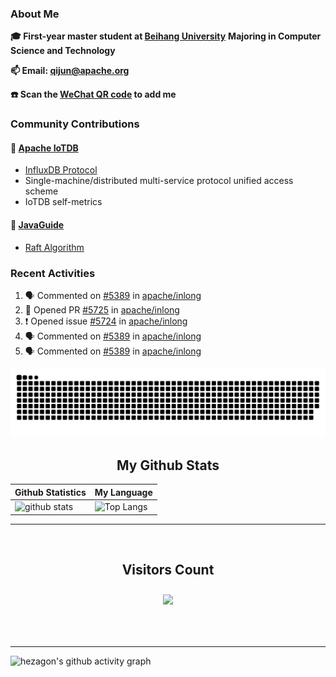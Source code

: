 ### About Me

**🎓 First-year master student at [Beihang University](https://www.buaa.edu.cn/)** **Majoring in Computer Science and Technology**

**📫 Email: qijun@apache.org**

**☎️ Scan the [WeChat QR code](https://github.com/jun0315/jun0315/issues/1) to add me**

### Community Contributions

#### 🚀 [Apache IoTDB](https://github.com/apache/iotdb/pulls?q=+is%3Apr+author%3Ajun0315)

- [InfluxDB Protocol](https://iotdb.apache.org/zh/UserGuide/Master/API/InfluxDB-Protocol.html)
- Single-machine/distributed multi-service protocol unified access scheme
- IoTDB self-metrics

#### 🚀 [JavaGuide](https://github.com/Snailclimb/JavaGuide)

- [Raft Algorithm](https://javaguide.cn/distributed-system/theorem&algorithm&protocol/raft-algorithm/)

### Recent Activities
<!--START_SECTION:activity-->
1. 🗣 Commented on [#5389](https://github.com/apache/inlong/issues/5389) in [apache/inlong](https://github.com/apache/inlong)
2. 💪 Opened PR [#5725](https://github.com/apache/inlong/pull/5725) in [apache/inlong](https://github.com/apache/inlong)
3. ❗️ Opened issue [#5724](https://github.com/apache/inlong/issues/5724) in [apache/inlong](https://github.com/apache/inlong)
4. 🗣 Commented on [#5389](https://github.com/apache/inlong/issues/5389) in [apache/inlong](https://github.com/apache/inlong)
5. 🗣 Commented on [#5389](https://github.com/apache/inlong/issues/5389) in [apache/inlong](https://github.com/apache/inlong)
<!--END_SECTION:activity-->

![github contribution grid snake animation](https://raw.githubusercontent.com/jun0315/jun0315/output/github-contribution-grid-snake.svg)

<!-- START NEW SECTION -->
<p align="center">
 <h2 align="center">My Github Stats</h2>

| Github Statistics                                                                                           | My Language                                                                                                                 |
| ----------------------------------------------------------------------------------------------------------- | --------------------------------------------------------------------------------------------------------------------------- |
| ![github stats](https://github-readme-stats.vercel.app/api?username=jun0315&theme=dark&show_icons=true) | ![Top Langs](https://github-readme-stats.vercel.app/api/top-langs/?username=jun0315&hide=TeX&layout=compact&theme=dark) |

<hr>

<div align="center">
<br><h2 align="centre"><b>Visitors Count</b></p>  
<p align="center"><img align="center" src="https://profile-counter.glitch.me/{jun0315}/count.svg" /></p> 
<br></div>

<hr>

![hezagon's github activity graph](https://activity-graph.herokuapp.com/graph?username=jun0315&theme=react-dark)

